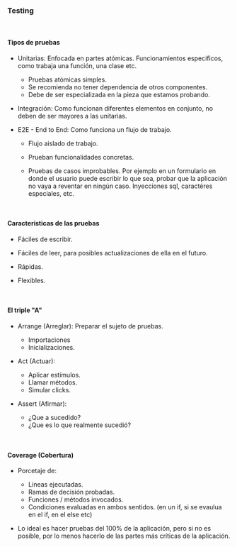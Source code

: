 ### Testing

<br>

#### Tipos de pruebas

- Unitarias: Enfocada en partes atómicas.
    Funcionamientos específicos, como trabaja una función, una clase etc.

    - Pruebas atómicas simples.
    - Se recomienda no tener dependencia de otros componentes.
    - Debe de ser especializada en la pieza que estamos probando.

- Integración: Como funcionan diferentes elementos en conjunto, no deben de ser mayores a las unitarias.

- E2E - End to End: Como funciona un flujo de trabajo.
    - Flujo aislado de trabajo.
    
    - Prueban funcionalidades concretas.

    - Pruebas de casos improbables. Por ejemplo en un formulario en donde el usuario puede escribir lo que sea, probar que la aplicación no vaya a reventar en ningún caso. Inyecciones sql, caractéres especiales, etc.

<br>

#### Características de las pruebas

- Fáciles de escribir.

- Fáciles de leer, para posibles actualizaciones de ella en el futuro.

- Rápidas.

- Flexibles.

<br>

#### El triple "A"

- Arrange (Arreglar): Preparar el sujeto de pruebas.
    - Importaciones
    - Inicializaciones.

- Act (Actuar): 
    - Aplicar estímulos.
    - Llamar métodos.
    - Simular clicks. 

- Assert (Afirmar):
    - ¿Que a sucedido?
    - ¿Que es lo que realmente sucedió?

<br>

#### Coverage (Cobertura)

- Porcetaje de:
    - Lineas ejecutadas.
    - Ramas de decisión probadas.
    - Funciones / métodos invocados.
    - Condiciones evaluadas en ambos sentidos. (en un if, si se evaulua en el if, en el else etc)

- Lo ideal es hacer pruebas del 100% de la aplicación, pero si no es posible, por lo menos hacerlo de las partes más críticas de la aplicación.
